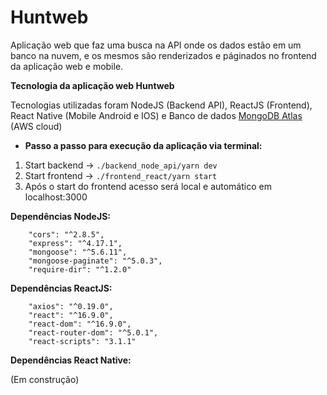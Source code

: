 # Huntweb

Aplicação web que faz uma busca na API onde os dados estão em um banco na nuvem, e os mesmos são renderizados e páginados no frontend da aplicação web e mobile.

**Tecnologia da aplicação web Huntweb**

Tecnologias utilizadas foram NodeJS (Backend API), ReactJS (Frontend), React Native (Mobile Android e IOS) e Banco de dados [MongoDB Atlas](https://www.mongodb.com/cloud/atlas) (AWS cloud)

- **Passo a passo para execução da aplicação via terminal:**

1. Start backend -> `./backend_node_api/yarn dev`
2. Start frontend -> `./frontend_react/yarn start`
3. Após o start do frontend acesso será local e automático em localhost:3000

**Dependências NodeJS:**</br>

```
    "cors": "^2.8.5",
    "express": "^4.17.1",
    "mongoose": "^5.6.11",
    "mongoose-paginate": "^5.0.3",
    "require-dir": "^1.2.0"
```

**Dependências ReactJS:**</br>

```
    "axios": "^0.19.0",
    "react": "^16.9.0",
    "react-dom": "^16.9.0",
    "react-router-dom": "^5.0.1",
    "react-scripts": "3.1.1"
```

**Dependências React Native:**</br>

(Em construção)
